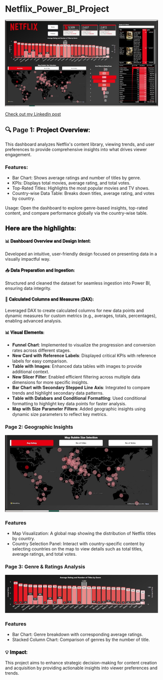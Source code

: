 # Netflix_Power_BI_Project
![Netflix](https://github.com/agujalwar/Netflix_Power_BI_Project/blob/main/Netflix%20Dashboard%20screenshot.jpg)

[Check out my LinkedIn post](https://www.linkedin.com/posts/ashwini-gujalwar_powerbi-dataanalytics-dashboarddevelopment-activity-7250225206965780483-NU-w?utm_source=share&utm_medium=member_desktop)

## 🔍 Page 1: 𝐏𝐫𝐨𝐣𝐞𝐜𝐭 𝐎𝐯𝐞𝐫𝐯𝐢𝐞𝐰:
This dashboard analyzes Netflix's content library, viewing trends, and user preferences to provide comprehensive insights into what drives viewer engagement.

### Features:

- Bar Chart: Shows average ratings and number of titles by genre.
- KPIs: Displays total movies, average rating, and total votes.
- Top-Rated Titles: Highlights the most popular movies and TV shows.
- Country-wise Data Table: Breaks down titles, average rating, and votes by country.

Usage:
Open the dashboard to explore genre-based insights, top-rated content, and compare performance globally via the country-wise table.


## 𝐇𝐞𝐫𝐞 𝐚𝐫𝐞 𝐭𝐡𝐞 𝐡𝐢𝐠𝐡𝐥𝐢𝐠𝐡𝐭𝐬:
#### 📊 𝐃𝐚𝐬𝐡𝐛𝐨𝐚𝐫𝐝 𝐎𝐯𝐞𝐫𝐯𝐢𝐞𝐰 𝐚𝐧𝐝 𝐃𝐞𝐬𝐢𝐠𝐧 𝐈𝐧𝐭𝐞𝐧𝐭:
Developed an intuitive, user-friendly design focused on presenting data in a visually impactful way.

#### 📥 𝐃𝐚𝐭𝐚 𝐏𝐫𝐞𝐩𝐚𝐫𝐚𝐭𝐢𝐨𝐧 𝐚𝐧𝐝 𝐈𝐧𝐠𝐞𝐬𝐭𝐢𝐨𝐧:
Structured and cleaned the dataset for seamless ingestion into Power BI, ensuring data integrity.

#### 🧮 𝐂𝐚𝐥𝐜𝐮𝐥𝐚𝐭𝐞𝐝 𝐂𝐨𝐥𝐮𝐦𝐧𝐬 𝐚𝐧𝐝 𝐌𝐞𝐚𝐬𝐮𝐫𝐞𝐬 (𝐃𝐀𝐗):
Leveraged DAX to create calculated columns for new data points and dynamic measures for custom metrics (e.g., averages, totals, percentages), enabling advanced analysis.

#### 📊 𝐕𝐢𝐬𝐮𝐚𝐥 𝐄𝐥𝐞𝐦𝐞𝐧𝐭𝐬:
- 𝐅𝐮𝐧𝐧𝐞𝐥 𝐂𝐡𝐚𝐫𝐭: Implemented to visualize the progression and conversion rates across different stages.
- 𝐍𝐞𝐰 𝐂𝐚𝐫𝐝 𝐰𝐢𝐭𝐡 𝐑𝐞𝐟𝐞𝐫𝐞𝐧𝐜𝐞 𝐋𝐚𝐛𝐞𝐥𝐬: Displayed critical KPIs with reference labels for easy comparison.
- 𝐓𝐚𝐛𝐥𝐞 𝐰𝐢𝐭𝐡 𝐈𝐦𝐚𝐠𝐞𝐬: Enhanced data tables with images to provide additional context.
- 𝐍𝐞𝐰 𝐒𝐥𝐢𝐜𝐞𝐫 𝐅𝐢𝐥𝐭𝐞𝐫: Enabled efficient filtering across multiple data dimensions for more specific insights.
- 𝐁𝐚𝐫 𝐂𝐡𝐚𝐫𝐭 𝐰𝐢𝐭𝐡 𝐒𝐞𝐜𝐨𝐧𝐝𝐚𝐫𝐲 𝐒𝐭𝐞𝐩𝐩𝐞𝐝 𝐋𝐢𝐧𝐞 𝐀𝐱𝐢𝐬: Integrated to compare trends and highlight secondary data patterns.
- 𝐓𝐚𝐛𝐥𝐞 𝐰𝐢𝐭𝐡 𝐃𝐚𝐭𝐚𝐛𝐚𝐫𝐬 𝐚𝐧𝐝 𝐂𝐨𝐧𝐝𝐢𝐭𝐢𝐨𝐧𝐚𝐥 𝐅𝐨𝐫𝐦𝐚𝐭𝐭𝐢𝐧𝐠: Used conditional formatting to highlight key data points for faster analysis.
- 𝐌𝐚𝐩 𝐰𝐢𝐭𝐡 𝐒𝐢𝐳𝐞 𝐏𝐚𝐫𝐚𝐦𝐞𝐭𝐞𝐫 𝐅𝐢𝐥𝐭𝐞𝐫𝐬: Added geographic insights using dynamic size parameters to reflect key metrics.

### Page 2: Geographic Insights

![map](https://github.com/agujalwar/Netflix_Power_BI_Project/blob/main/Netflix%20Dashboard%20Map.jpg)

### Features
- Map Visualization: A global map showing the distribution of Netflix titles by country.
- Country Selection Panel: Interact with country-specific content by selecting countries on the map to view details such as total titles, average ratings, and total votes.

### Page 3: Genre & Ratings Analysis
![genre vs ratings](https://github.com/agujalwar/Netflix_Power_BI_Project/blob/main/Netflix%20Dashboard%20Genre%20%26%20Ratings%20Analysis.jpg)

### Features
- Bar Chart: Genre breakdown with corresponding average ratings.
- Stacked Column Chart: Comparison of genres by the number of title.


### 💡 𝐈𝐦𝐩𝐚𝐜𝐭:
This project aims to enhance strategic decision-making for content creation and acquisition by providing actionable insights into viewer preferences and trends.
